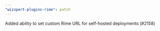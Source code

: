 ```yaml
---
"wizzpert-plugins-rime": patch
---
```


Added ability to set custom Rime URL for self-hosted deployments (#2158)
